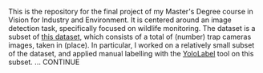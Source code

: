 This is the repository for the final project of my Master's Degree course in Vision for Industry and Environment.
It is centered around an image detection task, specifically focused on wildlife monitoring.
The dataset is a subset of [this dataset](), which consists of a total of (number) trap cameras images, taken in (place).
In particular, I worked on a relatively small subset of the dataset, and applied manual labelling with the [YoloLabel](https://github.com/developer0hye/Yolo_Label?tab=readme-ov-file) tool on this subset.
... CONTINUE
